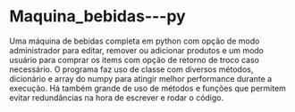 # Maquina_bebidas---py
Uma máquina de bebidas completa em python com opção de modo administrador para editar, remover ou adicionar produtos e um modo usuário para comprar os items com opção de retorno de troco caso necessário. O programa faz uso de classe com diversos métodos, dicionário e array do numpy para atingir melhor performance durante a execução. Há também grande de uso de métodos e funções que permitem evitar redundâncias na hora de escrever e rodar o código. 

